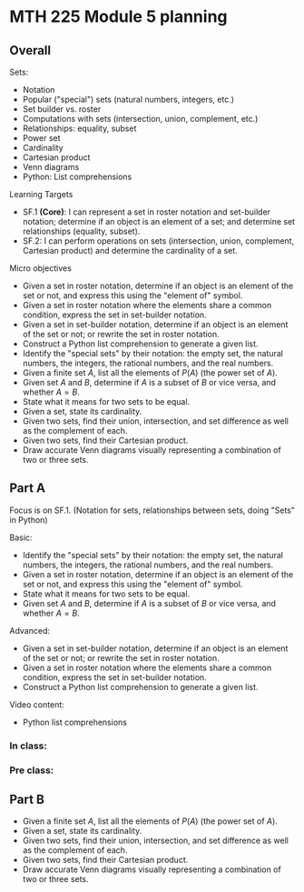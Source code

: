 # MTH 225 Module 5 planning

## Overall 

Sets: 
- Notation
- Popular ("special") sets (natural numbers, integers, etc.) 
- Set builder vs. roster 
- Computations with sets (intersection, union, complement, etc.)
- Relationships: equality, subset
- Power set
- Cardinality
- Cartesian product
- Venn diagrams 
- Python: List comprehensions 

Learning Targets
-   SF.1  **(Core)**: I can represent a set in roster notation and set-builder notation; determine if an object is an element of a set; and determine set relationships (equality, subset).
-   SF.2: I can perform operations on sets (intersection, union, complement, Cartesian product) and determine the cardinality of a set.

Micro objectives

- Given a set in roster notation, determine if an object is an element of the set or not, and express this using the "element of" symbol. 
- Given a set in roster notation where the elements share a common condition, express the set in set-builder notation. 
- Given a set in set-builder notation, determine if an object is an element of the set or not; or rewrite the set in roster notation. 
- Construct a Python list comprehension to generate a given list. 
- Identify the "special sets" by their notation: the empty set, the natural numbers, the integers, the rational numbers, and the real numbers. 
- Given a finite set $A$, list all the elements of $P(A)$ (the power set of $A$). 
- Given set $A$ and $B$, determine if $A$ is a subset of $B$ or vice versa, and whether $A = B$. 
- State what it means for two sets to be equal. 
- Given a set, state its cardinality. 
- Given two sets, find their union, intersection, and set difference as well as the complement of each. 
- Given two sets, find their Cartesian product. 
- Draw accurate Venn diagrams visually representing a combination of two or three sets. 

## Part A 

Focus is on SF.1. (Notation for sets, relationships between sets, doing "Sets" in Python)


Basic: 
- Identify the "special sets" by their notation: the empty set, the natural numbers, the integers, the rational numbers, and the real numbers. 
- Given a set in roster notation, determine if an object is an element of the set or not, and express this using the "element of" symbol.
- State what it means for two sets to be equal. 
- Given set $A$ and $B$, determine if $A$ is a subset of $B$ or vice versa, and whether $A = B$. 
 
Advanced: 
- Given a set in set-builder notation, determine if an object is an element of the set or not; or rewrite the set in roster notation. 
- Given a set in roster notation where the elements share a common condition, express the set in set-builder notation. 
- Construct a Python list comprehension to generate a given list. 


Video content: 
- Python list comprehensions


### In class:




### Pre class: 



## Part B

- Given a finite set $A$, list all the elements of $P(A)$ (the power set of $A$). 
- Given a set, state its cardinality. 
- Given two sets, find their union, intersection, and set difference as well as the complement of each. 
- Given two sets, find their Cartesian product. 
- Draw accurate Venn diagrams visually representing a combination of two or three sets. 

<!--stackedit_data:
eyJoaXN0b3J5IjpbNjM4MTQ1ODgwXX0=
-->